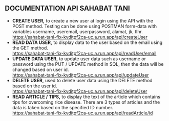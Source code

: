 ## DOCUMENTATION API SAHABAT TANI

- **CREATE USER,** to create a new user at login using the API with the POST method. Testing can be done using POSTMAN form-data with variables username, useremail, userpassword, alamat, jk, tlhr. <br> https://sahabat-tani-fix-kvditpf2ca-uc.a.run.app/api/createUser
- **READ DATA USER,** to display data to the user based on the email using the GET method. <br> https://sahabat-tani-fix-kvditpf2ca-uc.a.run.app/api/readUser/email
- **UPDATE DATA USER,** to update user data such as username or password using the PUT / UPDATE method in SQL, then the data will be changed based on user id. <br> https://sahabat-tani-fix-kvditpf2ca-uc.a.run.app/api/updateUser
- **DELETE USER,** used to delete user data using the DELETE method based on the user id. <br> https://sahabat-tani-fix-kvditpf2ca-uc.a.run.app/api/deleteUser
- **READ ARTICLE / TIPS,** to display the text of the article which contains tips for overcoming rice disease. There are 3 types of articles and the data is taken based on the specified ID number. <br> https://sahabat-tani-fix-kvditpf2ca-uc.a.run.app/api/readArticle/id
